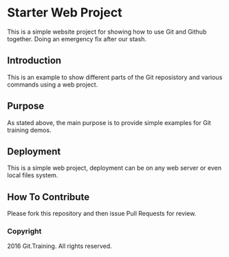 # Starter Web Project

This is a simple website project for showing how to use Git and Github together. Doing an emergency fix after our stash.

## Introduction

This is an example to show different parts of the Git reposistory and various commands using a web project.

## Purpose

As stated above, the main purpose is to provide simple examples for Git training demos.

## Deployment

This is a simple web project, deployment can be on any web server or even local files system.

## How To Contribute

Please fork this repository and then issue Pull Requests for review.

### Copyright

2016 Git.Training. All rights reserved.

